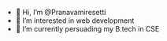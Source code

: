 - 👋 Hi, I’m @Pranavamiresetti
- 👀 I’m interested in web development
- 🌱 I’m currently persuading my B.tech in CSE 
  

<!---
Pranavamiresetti/Pranavamiresetti is a ✨ special ✨ repository because its `README.md` (this file) appears on your GitHub profile.
You can click the Preview link to take a look at your changes.
--->
